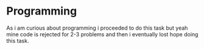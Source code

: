 # Programming

As i am curious about programming i proceeded to do this task but yeah mine code is rejected for 2-3 problems and then i eventually lost hope doing this task.
